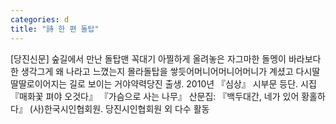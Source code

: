 ```yaml
---
categories: d
title: "詩 한 편 돌탑"
---
```

[당진신문] 숲길에서 만난 돌탑맨 꼭대기 아찔하게 올려놓은 자그마한 돌멩이 바라보다한 생각그게 왜 나라고 느꼈는지 몰라돌탑을 쌓듯어머니어머니어머니가 계셨고 다시딸딸딸로이어지는 길로 보이는 거야약력당진 출생. 2010년 『심상』 시부문 등단. 시집 『매화꽃 펴야 오것다』 『가슴으로 사는 나무』 산문집: 『백두대간, 네가 있어 황홀하다』 (사)한국시인협회원. 당진시인협회원 외 다수 활동